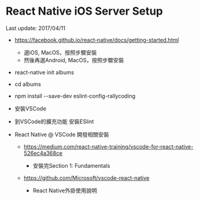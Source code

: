 # React Native iOS Server Setup
Last update: 2017/04/11

- https://facebook.github.io/react-native/docs/getting-started.html
    - 選iOS, MacOS，按照步驟安裝
    - 然後再選Android, MacOS，按照步驟安裝

- react-native init albums
- cd albums
- npm install --save-dev eslint-config-rallycoding
- 安裝VSCode
- 到VSCode的擴充功能 安裝ESlint

- React Native @ VSCode 開發相關安裝
  - https://medium.com/react-native-training/vscode-for-react-native-526ec4a368ce
    - 安裝完Section 1: Fundamentals

  - https://github.com/Microsoft/vscode-react-native
    - React Native外掛使用說明
